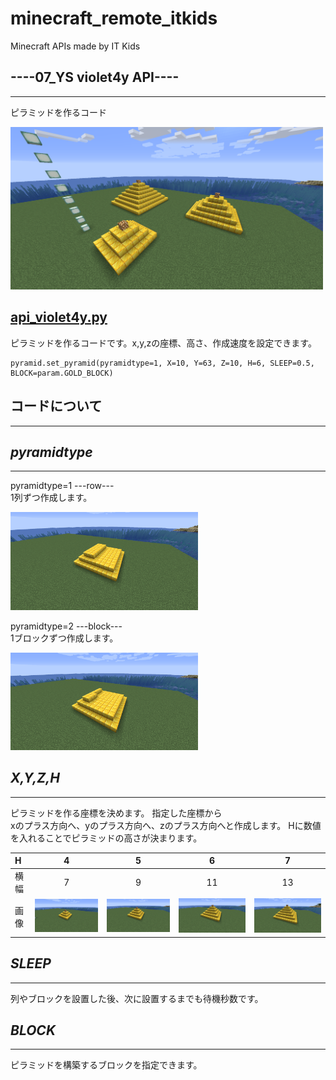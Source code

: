 # minecraft_remote_itkids

Minecraft APIs made by IT Kids

## ----**07_YS violet4y API**----
---
ピラミッドを作るコード

[<img src="./api.png" width="500">](./api.png)

## [api_violet4y.py](api_violet4y.py)
ピラミッドを作るコードです。x,y,zの座標、高さ、作成速度を設定できます。

```
pyramid.set_pyramid(pyramidtype=1, X=10, Y=63, Z=10, H=6, SLEEP=0.5, BLOCK=param.GOLD_BLOCK)
```

## **コードについて**
---

## *pyramidtype*
---
pyramidtype=1   ---row---  
1列ずつ作成します。

[<img src="./api_row.png" width="300">](./api_row.png)


pyramidtype=2  ---block---  
1ブロックずつ作成します。

[<img src="./api_block.png" width="300">](./api_block.png)

## *X,Y,Z,H*
---
ピラミッドを作る座標を決めます。
指定した座標から  
xのプラス方向へ、yのプラス方向へ、zのプラス方向へと作成します。
Hに数値を入れることでピラミッドの高さが決まります。

| H | 4 | 5 | 6 | 7 |
|:---|:---:|:---:|:---:|:---:|
|横幅|7|9|11|13|
|画像|[<img src="./pyramid-4height.png" width="300">](./pyramid-4height.png)|[<img src="./pyramid-5height.png" width="300">](./pyramid-5height.png)|[<img src="./pyramid-6height.png" width="300">](./pyramid-6height.png)|[<img src="./pyramid-7height.png" width="300">](./pyramid-7height.png)|

## *SLEEP*
---
列やブロックを設置した後、次に設置するまでも待機秒数です。

## *BLOCK*
---
ピラミッドを構築するブロックを指定できます。
